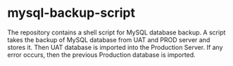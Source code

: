 # mysql-backup-script
The repository contains a shell script for MySQL database backup. A script takes the backup of MySQL database from UAT and PROD server and stores it. Then UAT database is imported into the Production Server. If any error occurs, then the previous Production database is imported.
